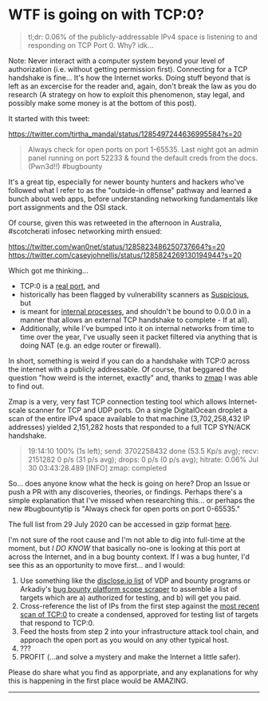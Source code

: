 # WTF is going on with TCP:0?

> tl;dr: 0.06% of the publicly-addressable IPv4 space is listening to and responding on TCP Port 0. Why? idk...

Note: Never interact with a computer system beyond your level of authorization (i.e. without getting permission first). Connecting for a TCP handshake is fine... It's how the Internet works. Doing stuff beyond that is left as an excercise for the reader and, again, don't break the law as you do research (A strategy on how to exploit this phenomenon, stay legal, and possibly make some money is at the bottom of this post).

It started with this tweet:

https://twitter.com/tirtha_mandal/status/1285497244636995584?s=20
> Always check for open ports on port 1-65535. Last night got an admin panel running on port 52233 & found the default creds from the docs.(Pwn3d!!) #bugbounty

It's a great tip, especially for newer bounty hunters and hackers who've followed what I refer to as the "outside-in offense" pathway and learned a bunch about web apps, before understanding networking fundamentals like port assignments and the OSI stack. 

Of course, given this was retweeted in the afternoon in Australia, #scotcherati infosec networking mirth ensued:

https://twitter.com/wan0net/status/1285823486250737664?s=20
https://twitter.com/caseyjohnellis/status/1285824269130194944?s=20

Which got me thinking... 
* TCP:0  is a [real port](https://community.cisco.com/t5/network-security/tcp-port-0/td-p/693936), and
* historically has been flagged by vulnerability scanners as [Suspicious](https://www.tenable.com/plugins/nessus/18164), but 
* is meant for [internal processes](https://www.lifewire.com/port-0-in-tcp-and-udp-818145#:~:text=Port%200%20is%20a%20wildcard,number%20zero%20up%20to%2065535.), and shouldn't be bound to 0.0.0.0 in a manner that allows an external TCP handshake to complete - If at all).
* Additionally, while I've bumped into it on internal networks from time to time over the year, I've usually seen it packet filtered via anything that is doing NAT (e.g. an edge router or firewall).

In short, something is weird if you can do a handshake with TCP:0 across the internet with a publicly addressable. Of course, that beggared the question "how weird is the internet, exactly" and, thanks to [zmap](https://zmap.io/) I was able to find out.

Zmap is a very, very fast TCP connection testing tool which allows Internet-scale scanner for TCP and UDP ports. On a single DigitalOcean droplet a scan of the entire IPv4 space available to that machine (3,702,258,432 IP addresses) yielded 2,151,282 hosts that responded to a full TCP SYN/ACK handshake. 

> 19:14:10 100% (1s left); send: 3702258432 done (53.5 Kp/s avg); recv: 2151282 0 p/s (31 p/s avg); drops: 0 p/s (0 p/s avg); hitrate: 0.06%
> Jul 30 03:43:28.489 [INFO] zmap: completed

So... does anyone know what the heck is going on here? Drop an Issue or push a PR with any discoveries, theories, or findings. Perhaps there's a simple explanation that I've missed when researching this... or perhaps the new #bugbountytip is "Always check for open ports on port 0-65535."

The full list from 29 July 2020 can be accessed in gzip format [here](https://m.cje.io/2BLC4xo). 

I'm not sure of the root cause and I'm not able to dig into full-time at the moment, but *I DO KNOW* that basically no-one is looking at this port at across the Internet, and in a bug bounty context. If I was a bug hunter, I'd see this as an opportunity to move first... and I would:
1. Use something like the [disclose.io list](https://github.com/disclose/disclose/blob/master/program-list/program-list.json) of VDP and bounty programs or Arkadiy's [bug bounty platform scope scraper](https://twitter.com/arkadiyt/status/1287482328437137410?s=20) to assemble a list of targets which are a) authorized for testing, and b) will get you paid.
2. Cross-reference the list of IPs from the first step against the [most recent scan of TCP:0](https://m.cje.io/2BLC4xo) to create a condensed, approved for testing list of targets that respond to TCP:0.
3. Feed the hosts from step 2 into your infrastructure attack tool chain, and approach the open port as you would on any other typical host.
4. ???
5. PROFIT (...and solve a mystery and make the Internet a little safer).

Please do share what you find as apporpriate, and any explanations for why this is happening in the first place would be AMAZING.

---
